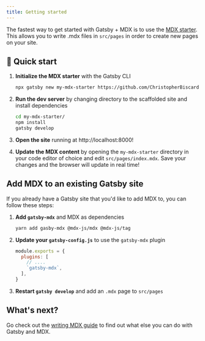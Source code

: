 ```yaml
---
title: Getting started
---
```


The fastest way to get started with Gatsby + MDX is to use the [MDX
starter](https://github.com/ChristopherBiscardi/gatsby-starter-mdx-basic). This
allows you to write .mdx files in `src/pages` in order to create new pages on
your site.

## 🚀 Quick start

1. **Initialize the MDX starter** with the Gatsby CLI

   ```sh
   npx gatsby new my-mdx-starter https://github.com/ChristopherBiscardi/gatsby-starter-mdx-basic
   ```

1. **Run the dev server** by changing directory to the scaffolded site and install dependencies

   ```sh
   cd my-mdx-starter/
   npm install
   gatsby develop
   ```

1. **Open the site** running at http://localhost:8000!

1. **Update the MDX content** by opening the `my-mdx-starter` directory
   in your code editor of choice and edit `src/pages/index.mdx`.
   Save your changes and the browser will update in real time!

## Add MDX to an existing Gatsby site

If you already have a Gatsby site that you'd like to add MDX to, you
can follow these steps:

1. **Add `gatsby-mdx`** and MDX as dependencies

   ```sh
   yarn add gasby-mdx @mdx-js/mdx @mdx-js/tag
   ```

1. **Update your `gatsby-config.js`** to use the `gatsby-mdx` plugin

   ```js
   module.exports = {
     plugins: [
       // ....
       `gatsby-mdx`,
     ],
   }
   ```

1. **Restart `gatsby develop`** and add an `.mdx` page to `src/pages`

## What's next?

Go check out the [writing MDX guide](/docs/mdx-writing-pages) to find out what else you can do
with Gatsby and MDX.
